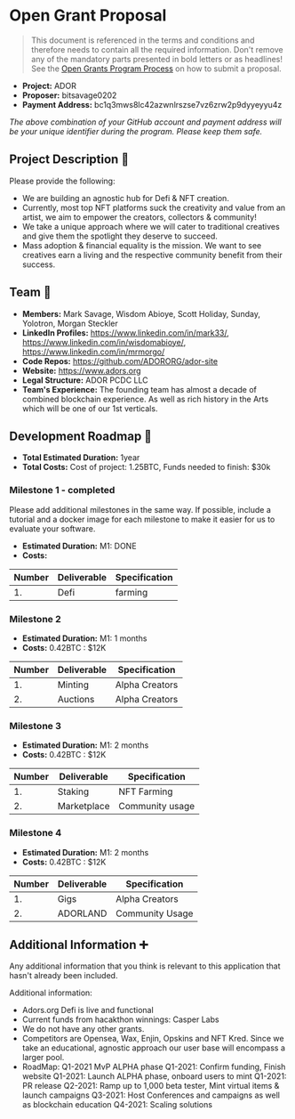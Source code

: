 # Open Grant Proposal

> This document is referenced in the terms and conditions and therefore needs to contain all the required information. Don't remove any of the mandatory parts presented in bold letters or as headlines! See the [Open Grants Program Process](https://github.com/w3f/Open-Grants-Program/blob/master/README_2.md) on how to submit a proposal.

* **Project:** ADOR
* **Proposer:** bitsavage0202
* **Payment Address:** bc1q3mws8lc42azwnlrszse7vz6zrw2p9dyyeyyu4z

*The above combination of your GitHub account and payment address will be your unique identifier during the program. Please keep them safe.*

## Project Description :page_facing_up: 

Please provide the following:
  * We are building an agnostic hub for Defi & NFT creation. 
  * Currently, most top NFT platforms suck the creativity and value from an artist, we aim to empower the creators, collectors & community!
  * We take a unique approach where we will cater to traditional creatives and give them the spotlight they deserve to succeed.
  * Mass adoption & financial equality is the mission. We want to see creatives earn a living and the respective community benefit from their success.

## Team :busts_in_silhouette:

* **Members:** Mark Savage, Wisdom Abioye, Scott Holiday, Sunday, Yolotron, Morgan Steckler
* **LinkedIn Profiles:** https://www.linkedin.com/in/mark33/, https://www.linkedin.com/in/wisdomabioye/, https://www.linkedin.com/in/mrmorgo/
* **Code Repos:** https://github.com/ADORORG/ador-site
* **Website:**	https://www.adors.org
* **Legal Structure:** ADOR PCDC LLC
* **Team's Experience:** The founding team has almost a decade of combined blockchain experience. As well as rich history in the Arts which will be one of our 1st verticals.

## Development Roadmap :nut_and_bolt: 

* **Total Estimated Duration:** 1year
* **Total Costs:** Cost of project: 1.25BTC, Funds needed to finish: $30k

### Milestone 1 - completed

Please add additional milestones in the same way. If possible, include a tutorial and a docker image for each milestone to make it easier for us to evaluate your software. 
* **Estimated Duration:** M1: DONE
* **Costs:**


| Number | Deliverable | Specification | 
| ------------- | ------------- | ------------- |
| 1. | Defi | farming  |  


### Milestone 2

* **Estimated Duration:** M1: 1 months
* **Costs:** 0.42BTC : $12K


| Number | Deliverable | Specification | 
| ------------- | ------------- | ------------- |
| 1. | Minting | Alpha Creators  | 
| 2.  | Auctions | Alpha Creators |


### Milestone 3

* **Estimated Duration:** M1: 2 months
* **Costs:** 0.42BTC : $12K


| Number | Deliverable | Specification | 
| ------------- | ------------- | ------------- |
| 1.  | Staking | NFT Farming |  
| 2.  | Marketplace | Community usage | 


### Milestone 4

* **Estimated Duration:** M1: 2 months
* **Costs:** 0.42BTC : $12K


| Number | Deliverable | Specification | 
| ------------- | ------------- | ------------- |
| 1.  | Gigs | Alpha Creators |
| 2.  | ADORLAND | Community Usage |  


## Additional Information :heavy_plus_sign: 
Any additional information that you think is relevant to this application that hasn't already been included.

Additional information:
* Adors.org Defi is live and functional
* Current funds from hacakthon winnings: Casper Labs
* We do not have any other grants.
* Competitors are Opensea, Wax, Enjin, Opskins and NFT Kred. Since we take an educational, agnostic approach our user base will encompass a larger pool.
* RoadMap: Q1-2021 MvP ALPHA phase
Q1-2021: Confirm funding, Finish website
Q1-2021: Launch ALPHA phase, onboard users to mint
Q1-2021: PR release
Q2-2021: Ramp up to 1,000 beta tester, Mint virtual items & launch campaigns
Q3-2021: Host Conferences and campaigns as well as blockchain education
Q4-2021: Scaling solutions

 
